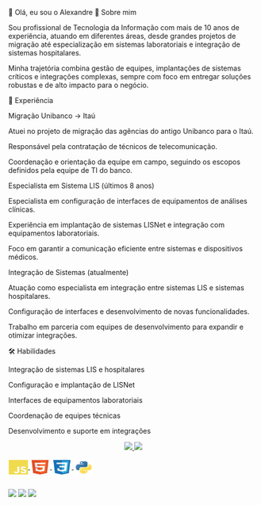 👋 Olá, eu sou o Alexandre
🚀 Sobre mim

Sou profissional de Tecnologia da Informação com mais de 10 anos de experiência, atuando em diferentes áreas, desde grandes projetos de migração até especialização em sistemas laboratoriais e integração de sistemas hospitalares.

Minha trajetória combina gestão de equipes, implantações de sistemas críticos e integrações complexas, sempre com foco em entregar soluções robustas e de alto impacto para o negócio.

💼 Experiência

Migração Unibanco → Itaú

Atuei no projeto de migração das agências do antigo Unibanco para o Itaú.

Responsável pela contratação de técnicos de telecomunicação.

Coordenação e orientação da equipe em campo, seguindo os escopos definidos pela equipe de TI do banco.

Especialista em Sistema LIS (últimos 8 anos)

Especialista em configuração de interfaces de equipamentos de análises clínicas.

Experiência em implantação de sistemas LISNet e integração com equipamentos laboratoriais.

Foco em garantir a comunicação eficiente entre sistemas e dispositivos médicos.

Integração de Sistemas (atualmente)

Atuação como especialista em integração entre sistemas LIS e sistemas hospitalares.

Configuração de interfaces e desenvolvimento de novas funcionalidades.

Trabalho em parceria com equipes de desenvolvimento para expandir e otimizar integrações.

🛠️ Habilidades

Integração de sistemas LIS e hospitalares

Configuração e implantação de LISNet

Interfaces de equipamentos laboratoriais

Coordenação de equipes técnicas

Desenvolvimento e suporte em integrações


<div align="center">
  <a href="https://github.com/Ale-Correa">
  <img height="180em" src="https://github-readme-stats.vercel.app/api?username=ale-correa&show_icons=true&theme=dark&include_all_commits=true&count_private=true"/>
  <img height="180em" src="https://github-readme-stats.vercel.app/api/top-langs/?username=ale-correa&layout=compact&langs_count=7&theme=dark"/>
</div>
  <div style="display: inline_block"><br>
  <img align="center" alt="Rafa-Js" height="30" width="40" src="https://raw.githubusercontent.com/devicons/devicon/master/icons/javascript/javascript-plain.svg">
  <img align="center" alt="Rafa-HTML" height="30" width="40" src="https://raw.githubusercontent.com/devicons/devicon/master/icons/html5/html5-original.svg">
  <img align="center" alt="Rafa-CSS" height="30" width="40" src="https://raw.githubusercontent.com/devicons/devicon/master/icons/css3/css3-original.svg">
  <img align="center" alt="Rafa-Python" height="30" width="40" src="https://raw.githubusercontent.com/devicons/devicon/master/icons/python/python-original.svg">

##
  
  <a href="https://www.instagram.com/alexandre.correa90/" target="_blank"><img src="https://img.shields.io/badge/-Instagram-%23E4405F?style=for-the-badge&logo=instagram&logoColor=white" target="_blank"></a>
 	<a href="https://www.twitch.tv/aleemelo" target="_blank"><img src="https://img.shields.io/badge/Twitch-9146FF?style=for-the-badge&logo=twitch&logoColor=white" target="_blank"></a>
  <a href="https://www.linkedin.com/in/alexandre-correa-19972977" target="_blank"><img src="https://img.shields.io/badge/-LinkedIn-%230077B5?style=for-the-badge&logo=linkedin&logoColor=white" target="_blank"></a> 
